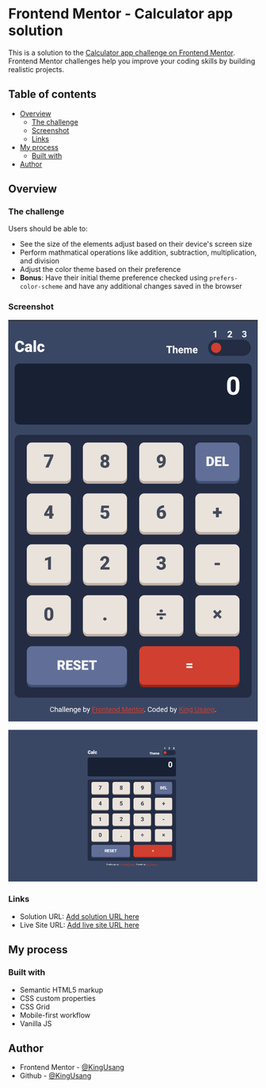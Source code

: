 # Frontend Mentor - Calculator app solution

This is a solution to the [Calculator app challenge on Frontend Mentor](https://www.frontendmentor.io/challenges/calculator-app-9lteq5N29). Frontend Mentor challenges help you improve your coding skills by building realistic projects. 

## Table of contents

- [Overview](#overview)
  - [The challenge](#the-challenge)
  - [Screenshot](#screenshot)
  - [Links](#links)
- [My process](#my-process)
  - [Built with](#built-with)
- [Author](#author)


## Overview

### The challenge

Users should be able to:

- See the size of the elements adjust based on their device's screen size
- Perform mathmatical operations like addition, subtraction, multiplication, and division
- Adjust the color theme based on their preference
- **Bonus**: Have their initial theme preference checked using `prefers-color-scheme` and have any additional changes saved in the browser

### Screenshot
![](./images/screenshots/mobile-view.png)

![](./images/screenshots/desktop-view.png)

### Links

- Solution URL: [Add solution URL here](https://github.com/KingUsang/calculator-app-main)
- Live Site URL: [Add live site URL here](https://kingusang.github.io/calculator-app-main/)

## My process

### Built with

- Semantic HTML5 markup
- CSS custom properties
- CSS Grid
- Mobile-first workflow
- Vanilla JS

## Author
- Frontend Mentor - [@KingUsang](https://www.frontendmentor.io/profile/KingUsang)
- Github - [@KingUsang](https://github.com/KingUsang)

